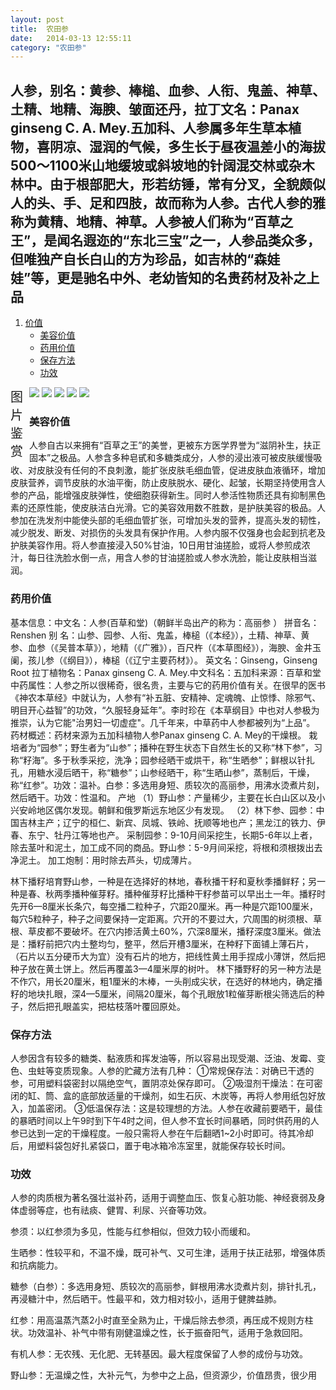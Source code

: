 ```yaml
---
layout: post
title:  农田参
date:   2014-03-13 12:55:11
category: "农田参"
---
```


<h2 id="tagline">人参，别名：黄参、棒槌、血参、人衔、鬼盖、神草、土精、地精、海腴、皱面还丹，拉丁文名：Panax ginseng C. A. Mey.五加科、人参属多年生草本植物，喜阴凉、湿润的气候，多生长于昼夜温差小的海拔500～1100米山地缓坡或斜坡地的针阔混交林或杂木林中。由于根部肥大，形若纺锤，常有分叉，全貌颇似人的头、手、足和四肢，故而称为人参。古代人参的雅称为黄精、地精、神草。人参被人们称为“百草之王”，是闻名遐迩的“东北三宝”之一，人参品类众多，但唯独产自长白山的方为珍品，如吉林的“森娃娃”等，更是驰名中外、老幼皆知的名贵药材及补之上品</h2>

<ol id="table">
    <li><a href="#section1">价值</a>
        <ul>
            <li><a href="#section1-1">美容价值</a></li>
            <li><a href="#section1-2">药用价值</a></li>
			<li><a href="#section1-3">保存方法</a></li>
			<li><a href="#section1-4">功效</a></li>
        </ul>
    </li>
</ol>
<div class="xmtk">
    <span style="width:30px; font-size:20px; float:left;">图片鉴赏</span>
    <div id="gt">
    <div id="guntu">
    <div id="guntu1">
    <a href=""><img src="http://ginsengplanting.github.io/ginseng/nong-tian-1.jpg" border="0"/></a>
    <a href=""><img src="http://ginsengplanting.github.io/ginseng/nong-tian-2.jpg" border="0"/></a>
    <a href=""><img src="http://ginsengplanting.github.io/ginseng/nong-tian-3.jpg" border="0"/></a> 
    <a href=""><img src="http://ginsengplanting.github.io/ginseng/nong-tian-4.jpg" border="0"/></a>
     <a href=""><img src="http://ginsengplanting.github.io/ginseng/nong-tian-5.jpg" border="0"/></a>
    </div>
    <div id="guntu2"></div>
    </div>
    </div>
    <script type="text/javascript" src="http://ginsengplanting.github.com/picmove.js"></script>
</div>

<h3 id="section1-1">美容价值</h3>
<p>人参自古以来拥有“百草之王”的美誉，更被东方医学界誉为“滋阴补生，扶正固本”之极品。人参含多种皂甙和多糖类成分，人参的浸出液可被皮肤缓慢吸收、对皮肤没有任何的不良刺激，能扩张皮肤毛细血管，促进皮肤血液循环，增加皮肤营养，调节皮肤的水油平衡，防止皮肤脱水、硬化、起皱，长期坚持使用含人参的产品，能增强皮肤弹性，使细胞获得新生。同时人参活性物质还具有抑制黑色素的还原性能，使皮肤洁白光滑。它的美容效用数不胜数，是护肤美容的极品。人参加在洗发剂中能使头部的毛细血管扩张，可增加头发的营养，提高头发的韧性，减少脱发、断发、对损伤的头发具有保护作用。人参内服不仅强身也会起到抗老及护肤美容作用。将人参直接浸入50%甘油，10日用甘油搓脸，或将人参煎成浓汁，每日往洗脸水倒一点，用含人参的甘油搓脸或人参水洗脸，能让皮肤相当滋润。</p>
<h3 id="section1-2">药用价值</h3>
<p>基本信息：中文名：人参(百草和堂)（朝鲜半岛出产的称为：高丽参 ）
拼音名：Renshen
别 名：山参、园参、人衔、鬼盖，棒槌（《本经》），土精、神草、黄参、血参（《吴普本草》），地精（《广雅》），百尺杵（《本草图经》），海腴、金井玉阑，孩儿参（《纲目》），棒槌（《辽宁主要药材》）。
英文名：Ginseng，Ginseng Root 拉丁植物名：Panax ginseng C. A. Mey.中文科名：五加科来源：百草和堂
中药属性：人参之所以很稀奇，很名贵，主要与它的药用价值有关。在很早的医书《神农本草经》中就认为，人参有“补五脏、安精神、定魂魄、止惊悸、除邪气、明目开心益智”的功效，“久服轻身延年”。李时珍在《本草纲目》中也对人参极为推崇，认为它能"治男妇一切虚症"。几千年来，中草药中人参都被列为“上品”。
药材概述：药材来源为五加科植物人参Panax ginseng C. A. Mey的干燥根。
栽培者为“园参”；野生者为“山参”；播种在野生状态下自然生长的又称“林下参”，习称“籽海”。多于秋季采挖，洗净；园参经晒干或烘干，称“生晒参”；鲜根以针扎孔，用糖水浸后晒干，称“糖参”；山参经晒干，称“生晒山参”，蒸制后，干燥，称“红参”。功效：温补。白参：多选用身短、质较次的高丽参，用沸水烫煮片刻，然后晒干。功效：性温和。
产地
（1）野山参：产量稀少，主要在长白山区以及小兴安岭地区偶尔发现。朝鲜和俄罗斯远东地区少有发现。
（2）林下参、园参：中国吉林主产；辽宁的桓仁、新宾、凤城、铁岭、抚顺等地也产；黑龙江的铁力、伊春、东宁、牡丹江等地也产。
采制园参：9-10月间采挖生，长期5-6年以上者，除去茎叶和泥土，加工成不同的商品。野山参：5-9月间采挖，将根和须根拨出去净泥土。
加工炮制：用时除去芦头，切成薄片。</p>
<p>林下播籽培育野山参，一种是在选择好的林地，春秋播干籽和夏秋季播鲜籽；另一种是春、秋两季播种催芽籽。播种催芽籽比播种干籽参苗可以早出土一年。播籽时先开6—8厘米长条穴，每空播二粒种子，穴距20厘米。再一种是穴距100厘米，每穴5粒种子，种子之间要保持一定距离。穴开的不要过大，穴周围的树须根、草根、草皮都不要破坏。在穴内掺活黄土60%，穴深8厘米，播籽深度3厘米。做法是：播籽前把穴内土整均匀，整平，然后开槽3厘米，在种籽下面铺上薄石片，（石片以五分硬币大为宜）没有石片的地方，把线性黄土用手捏成小薄饼，然后把种子放在黄土饼上。然后再覆盖3—4厘米厚的树叶。 林下播野籽的另一种方法是不作穴，用长20厘米，粗1厘米的木棒，一头削成尖状，在选好的林地内，确定播籽的地块扎眼，深4—5厘米，间隔20厘米，每个孔眼放1粒催芽断根尖筛选后的种子，然后把孔眼盖实，把枯枝落叶覆回原处。</p>
<h3 id="section1-3">保存方法</h3>
<p>人参因含有较多的糖类、黏液质和挥发油等，所以容易出现受潮、泛油、发霉、变色、虫蛀等变质现象。人参的贮藏方法有几种：
①常规保存法：对确已干透的参，可用塑料袋密封以隔绝空气，置阴凉处保存即可。
②吸湿剂干燥法：在可密闭的缸、筒、盒的底部放适量的干燥剂，如生石灰、木炭等，再将人参用纸包好放入，加盖密闭。
③低温保存法：这是较理想的方法。人参在收藏前要晒干，最佳的暴晒时间以上午9时到下午4时之间，但人参不宜长时间暴晒，同时供药用的人参已达到一定的干燥程度。一般只需将人参在午后翻晒1~2小时即可。待其冷却后，用塑料袋包好扎紧袋口，置于电冰箱冷冻室里，就能保存较长时间。</p>
<h3 id="section1-4">功效</h3>
<p>人参的肉质根为著名强壮滋补药，适用于调整血压、恢复心脏功能、神经衰弱及身体虚弱等症，也有祛痰、健胃、利尿、兴奋等功效。
<p>参须：以红参须为多见，性能与红参相似，但效力较小而缓和。</p>
<P>生晒参：性较平和，不温不燥，既可补气、又可生津，适用于扶正祛邪，增强体质和抗病能力。</p>
<p>糖参（白参）：多选用身短、质较次的高丽参，鲜根用沸水烫煮片刻，排针扎孔，再浸糖汁中，然后晒干。性最平和，效力相对较小，适用于健脾益肺。</p>
<p>红参：用高温蒸汽蒸2小时直至全熟为止，干燥后除去参须，再压成不规则方柱状。功效温补、补气中带有刚健温燥之性，长于振奋阳气，适用于急救回阳。</p>
<p>有机人参：无农残、无化肥、无转基因。最大程度保留了人参的成份与功效。</p>
<p>野山参：无温燥之性，大补元气，为参中之上品，但资源少，价值昂贵，很少用</p>